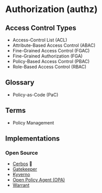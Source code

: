 # Authorization (authz)

<!--
https://permit.io
-->

## Access Control Types

- Access-Control List (ACL)
- Attribute-Based Access Control (ABAC)
- Fine-Grained Access Control (FGAC)
- Fine-Grained Authorization (FGA)
- Policy-Based Access Control (PBAC)
- Role-Based Access Control (RBAC)

## Glossary

- Policy-as-Code (PaC)

## Terms

- Policy Management

## Implementations

### Open Source

- [Cerbos](/cerbos/README.md) 🌟
- [Gatekeeper](https://github.com/open-policy-agent/gatekeeper)
- [Kyverno](/kyverno.md)
- [Open Policy Agent (OPA)](/open-policy-agent/README.md)
- [Warrant](/warrant.md)

<!--
https://github.com/authzed/spicedb
-->
